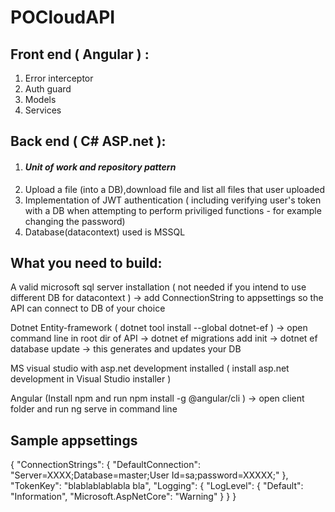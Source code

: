 # POCloudAPI
<h2>Front end ( Angular )  :</h2>
<ol>
  <li>Error interceptor</li>
  <li>Auth guard</li>
  <li>Models</li>
  <li>Services</li>
</ol>
<h2>Back end ( C# ASP.net ):</h2>
<ol>
  <li><h4><strong><em>Unit of work and repository pattern</em></strong></li></h4>
  <li>Upload a file (into a DB),download file and list all files that user uploaded</li>
  <li>Implementation of JWT authentication ( including verifying user's token with a DB when attempting to perform priviliged functions - for example changing the password)
</li>
  <li>Database(datacontext) used is MSSQL</li>

</ol>




<h2>What you need to build:</h2>

A valid microsoft sql server installation ( not needed if you intend to use different DB for datacontext ) -> add ConnectionString to appsettings so the API can connect to DB of your choice

Dotnet Entity-framework ( dotnet tool install --global dotnet-ef ) -> open command line in root dir of API -> dotnet ef migrations add init -> dotnet ef database update -> this generates and updates your DB

MS visual studio with asp.net development installed ( install asp.net development in Visual Studio installer )

Angular (Install npm and run npm install -g @angular/cli ) -> open client folder and run ng serve in command line


<h2>Sample appsettings</h2>

{
  "ConnectionStrings": {
    "DefaultConnection": "Server=XXXX;Database=master;User Id=sa;password=XXXXX;"
  },
  "TokenKey": "blablablablabla bla",
  "Logging": {
    "LogLevel": {
      "Default": "Information",
      "Microsoft.AspNetCore": "Warning"
    }
  }
}

